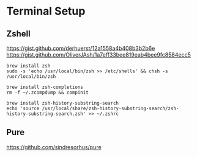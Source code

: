 # Terminal Setup

## Zshell

https://gist.github.com/derhuerst/12a1558a4b408b3b2b6e
https://gist.github.com/OliverJAsh/1a7eff33bee819eab4bee9fc8584ecc5

```
brew install zsh
sudo -s 'echo /usr/local/bin/zsh >> /etc/shells' && chsh -s /usr/local/bin/zsh

brew install zsh-completions
rm -f ~/.zcompdump && compinit

brew install zsh-history-substring-search
echo 'source /usr/local/share/zsh-history-substring-search/zsh-history-substring-search.zsh' >> ~/.zshrc
```

## Pure

https://github.com/sindresorhus/pure
